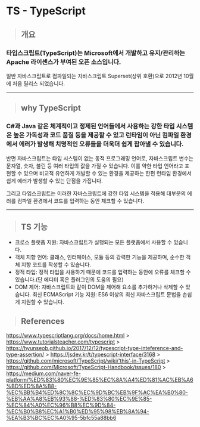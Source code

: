# TS - TypeScript

> ## 개요

### 타입스크립트(TypeScript)는 Microsoft에서 개발하고 유지/관리하는 Apache 라이센스가 부여된 오픈 소스입니다.

일반 자바스크립트로 컴파일되는 자바스크립트 Superset(상위 호환)으로 2012년 10월에 처음 릴리스 되었습니다.

---

> ## why TypeScript

### C#과 Java 같은 체계적이고 정제된 언어들에서 사용하는 강한 타입 시스템은 높은 가독성과 코드 품질 등을 제공할 수 있고 런타임이 아닌 컴파일 환경에서 에러가 발생해 치명적인 오류들을 더욱더 쉽게 잡아낼 수 있습니다.

반면 자바스크립트는 타입 시스템이 없는 동적 프로그래밍 언어로, 자바스크립트 변수는 문자열, 숫자, 불린 등 여러 타입의 값을 가질 수 있습니다.
이를 약한 타입 언어라고 표현할 수 있으며 비교적 유연하게 개발할 수 있는 환경을 제공하는 한편 런타임 환경에서 쉽게 에러가 발생할 수 있는 단점을 가집니다.

그리고 타입스크립트는 이러한 자바스크립트에 강한 타입 시스템을 적용해 대부분의 에러를 컴파일 환경에서 코드를 입력하는 동안 체크할 수 있습니다.

---

> ## TS 기능

- 크로스 플랫폼 지원: 자바스크립트가 실행되는 모든 플랫폼에서 사용할 수 있습니다.
- 객체 지향 언어: 클래스, 인터페이스, 모듈 등의 강력한 기능을 제공하며, 순수한 객체 지향 코드를 작성할 수 있습니다.
- 정적 타입: 정적 타입을 사용하기 때문에 코드를 입력하는 동안에 오류를 체크할 수 있습니다.(단 에디터 혹은 플러그인의 도움의 필요)
- DOM 제어: 자바스크립트와 같이 DOM을 제어해 요소를 추가하거나 삭제할 수 있습니다.
  최신 ECMAScript 기능 지원: ES6 이상의 최신 자바스크립트 문법을 손쉽게 지원할 수 있습니다.

> ## References

https://www.typescriptlang.org/docs/home.html > https://www.tutorialsteacher.com/typescript > https://hyunseob.github.io/2017/12/12/typescript-type-inteference-and-type-assertion/ > https://jsdev.kr/t/typescript-interface/3168 > https://github.com/microsoft/TypeScript/wiki/‘this’-in-TypeScript > https://github.com/Microsoft/TypeScript-Handbook/issues/180 > https://medium.com/naver-fe-platform/%ED%83%80%EC%9E%85%EC%8A%A4%ED%81%AC%EB%A6%BD%ED%8A%B8-%EC%BB%B4%ED%8C%8C%EC%9D%BC%EB%9F%AC%EA%B0%80-%EB%AA%A8%EB%93%88-%ED%83%80%EC%9E%85-%EC%84%A0%EC%96%B8%EC%9D%84-%EC%B0%B8%EC%A1%B0%ED%95%98%EB%8A%94-%EA%B3%BC%EC%A0%95-5bfc55a88bb6
